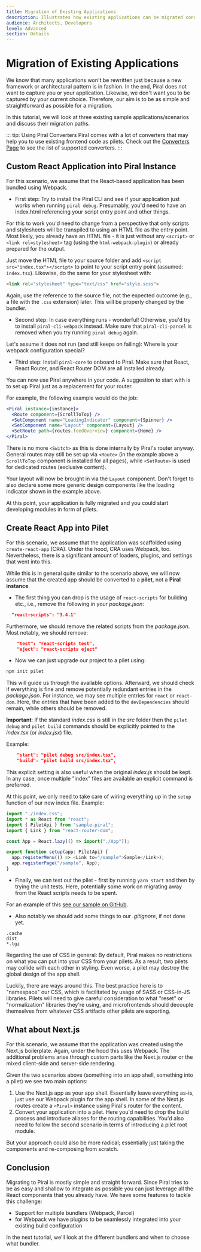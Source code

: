 ```yaml
---
title: Migration of Existing Applications
description: Illustrates how existing applications can be migrated conveniently.
audience: Architects, Developers
level: Advanced
section: Details
---
```


# Migration of Existing Applications

We know that many applications won't be rewritten just because a new framework or architectural pattern is in fashion. In the end, Piral does not want to capture you or your application. Likewise, we don't want you to be captured by your current choice. Therefore, our aim is to be as simple and straightforward as possible for a migration.

In this tutorial, we will look at three existing sample applications/scenarios and discuss their migration paths.

::: tip: Using Piral Converters
Piral comes with a lot of converters that may help you to use existing frontend code as pilets.
Check out the [Converters Page](https://docs.piral.io/plugins) to see the list of supported converters.
:::

## Custom React Application into Piral Instance

For this scenario, we assume that the React-based application has been bundled using Webpack.

* First step: Try to install the Piral CLI and see if your application just works when running `piral debug`. Presumably, you'd need to have an index.html referencing your script entry point and other things.

For this to work you'd need to change from a perspective that only scripts and stylesheets will be transpiled to using an HTML file as the entry point. Most likely, you already have an HTML file - it is just without any `<script>` or `<link rel=stylesheet>` tag (using the `html-webpack-plugin`) or already prepared for the output.

Just move the HTML file to your source folder and add `<script src="index.tsx"></script>` to point to your script entry point (assumed: `index.tsx`). Likewise, do the same for your stylesheet with:

```html
<link rel="stylesheet" type="text/css" href="style.scss">
```

Again, use the reference to the source file, not the expected outcome (e.g., a file with the `.css` extension) later. This will be properly changed by the bundler.

* Second step: In case everything runs - wonderful! Otherwise, you'd try to install `piral-cli-webpack` instead. Make sure that `piral-cli-parcel` is removed when you try running `piral debug` again.

Let's assume it does not run (and still keeps on failing): Where is your webpack configuration special?

* Third step: Install `piral-core` to onboard to Piral. Make sure that React, React Router, and React Router DOM are all installed already.

You can now use Piral anywhere in your code. A suggestion to start with is to set up Piral just as a replacement for your router.

For example, the following example would do the job:

```jsx
<Piral instance={instance}>
  <Route component={ScrollToTop} />
  <SetComponent name="LoadingIndicator" component={Spinner} />
  <SetComponent name="Layout" component={Layout} />
  <SetRoute path={routes.feedOverview} component={Home} />
</Piral>
```

There is no more `<Switch>` as this is done internally by Piral's router anyway. General routes may still be set up via `<Route>` (in the example above a `ScrollToTop` component is installed for all pages), while `<SetRoute>` is used for dedicated routes (exclusive content).

Your layout will now be brought in via the `Layout` component. Don't forget to also declare some more generic design components like the loading indicator shown in the example above.

At this point, your application is fully migrated and you could start developing modules in form of pilets.

## Create React App into Pilet

For this scenario, we assume that the application was scaffolded using `create-react-app` (CRA). Under the hood, CRA uses Webpack, too. Nevertheless, there is a significant amount of loaders, plugins, and settings that went into this.

While this is in general quite similar to the scenario above, we will now assume that the created app should be converted to a **pilet**, not a **Piral instance**.

* The first thing you can drop is the usage of `react-scripts` for building etc., i.e., remove the following in your *package.json*:

```json
  "react-scripts": "3.4.1"
```

Furthermore, we should remove the related scripts from the *package.json*. Most notably, we should remove:

```json
    "test": "react-scripts test",
    "eject": "react-scripts eject"
```

* Now we can just upgrade our project to a pilet using:

```sh
npm init pilet
```

This will guide us through the available options. Afterward, we should check if everything is fine and remove potentially redundant entries in the *package.json*. For instance, we may see multiple entries for `react` or `react-dom`. Here, the entries that have been added to the `devDependencies` should remain, while others should be removed.

**Important**: If the standard *index.css* is still in the *src* folder then the `pilet debug` and `pilet build` commands should be explicitly pointed to the *index.tsx* (or *index.jsx*) file.

Example:

```json
    "start": "pilet debug src/index.tsx",
    "build": "pilet build src/index.tsx",
```

This explicit setting is also useful when the original *index.js* should be kept. In any case, once multiple "index" files are available an explicit command is preferred.

At this point, we only need to take care of wiring everything up in the `setup` function of our new index file. Example:

```ts
import "./index.css";
import * as React from "react";
import { PiletApi } from "sample-piral";
import { Link } from "react-router-dom";

const App = React.lazy(() => import("./App"));

export function setup(app: PiletApi) {
  app.registerMenu(() => <Link to="/sample">Sample</Link>);
  app.registerPage("/sample", App);
}
```

* Finally, we can test out the pilet - first by running `yarn start` and then by trying the unit tests. Here, potentially some work on migrating away from the React scripts needs to be spent.

For an example of this [see our sample on GitHub](https://github.com/piral-samples/pilet-cra-migration).

* Also notably we should add some things to our *.gitignore*, if not done yet.

```plaintext
.cache
dist
*.tgz
```

Regarding the use of CSS in general: By default, Piral makes no restrictions on what you can put into your CSS from your pilets. As a result, two pilets may collide with each other in styling. Even worse, a pilet may destroy the global design of the app shell.

Luckily, there are ways around this. The best practice here is to "namespace" our CSS, which is facilitated by usage of SASS or CSS-in-JS libraries. Pilets will need to give careful consideration to what "reset" or "normalization" libraries they're using, and microfrontends should decouple themselves from whatever CSS artifacts other pilets are exporting.

## What about Next.js

For this scenario, we assume that the application was created using the Next.js boilerplate. Again, under the hood this uses Webpack. The additional problems arise through custom parts like the Next.js router or the mixed client-side and server-side rendering.

Given the two scenarios above (something into an app shell, something into a pilet) we see two main options:

1. Use the Next.js app as your app shell. Essentially leave everything as-is, just use our Webpack plugin for the app shell. In some of the Next.js routes create a `<Piral>` instance using Piral's router for the content.
2. Convert your application into a pilet. Here you'd need to drop the build process and introduce aliases for the routing capabilities. You'd also need to follow the second scenario in terms of introducing a pilet root module.

But your approach could also be more radical; essentially just taking the components and re-composing from scratch.

## Conclusion

Migrating to Piral is mostly simple and straight forward. Since Piral tries to be as easy and shallow to integrate as possible you can just leverage all the React components that you already have. We have some features to tackle this challenge:

- Support for multiple bundlers (Webpack, Parcel)
- for Webpack we have plugins to be seamlessly integrated into your existing build configuration

In the next tutorial, we'll look at the different bundlers and when to choose what bundler.
